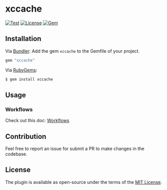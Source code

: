 # xccache

[![Test](https://github.com/trinhngocthuyen/xccache/actions/workflows/test.yml/badge.svg)](https://img.shields.io/github/workflow/status/trinhngocthuyen/xccache/test)
[![License](https://img.shields.io/badge/license-MIT-green.svg)](https://github.com/trinhngocthuyen/xccache/blob/main/LICENSE.txt)
[![Gem](https://img.shields.io/gem/v/xccache.svg)](https://rubygems.org/gems/xccache)

## Installation

Via [Bundler](https://bundler.io): Add the gem `xccache` to the Gemfile of your project.

```rb
gem "xccache"
```

Via [RubyGems](https://rubygems.org):
```sh
$ gem install xccache
```

## Usage

### Workflows

Check out this doc: [Workflows](docs/workflows.md)

## Contribution

Feel free to report an issue for submit a PR to make changes in the codebase.

## License

The plugin is available as open-source under the terms of the [MIT License](https://opensource.org/licenses/MIT).
